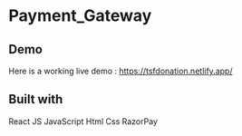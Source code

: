 # Payment_Gateway


## Demo
Here is a working live demo :  https://tsfdonation.netlify.app/

## Built with 

React JS
JavaScript
Html
Css
RazorPay

